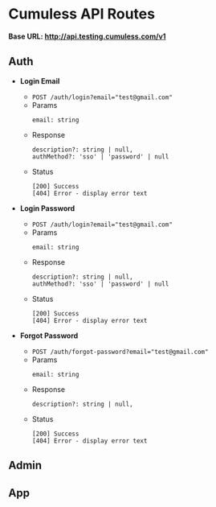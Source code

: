 # Cumuless API Routes
**Base URL: http://api.testing.cumuless.com/v1**

## Auth
- **Login Email**
    - `POST /auth/login?email="test@gmail.com"`
    - Params
        ```
        email: string
        ```
    - Response
        ```
        description?: string | null,
        authMethod?: 'sso' | 'password' | null
        ```
    - Status
        ```
        [200] Success
        [404] Error - display error text
        ```

- **Login Password**
    - `POST /auth/login?email="test@gmail.com"`
    - Params
        ```
        email: string
        ```
    - Response
        ```
        description?: string | null,
        authMethod?: 'sso' | 'password' | null
        ```
    - Status
        ```
        [200] Success
        [404] Error - display error text
        ```

- **Forgot Password**
    - `POST /auth/forgot-password?email="test@gmail.com"`
    - Params
        ```
        email: string
        ```
    - Response
        ```
        description?: string | null,
        ```
    - Status
        ```
        [200] Success
        [404] Error - display error text
        ```


## Admin
## App